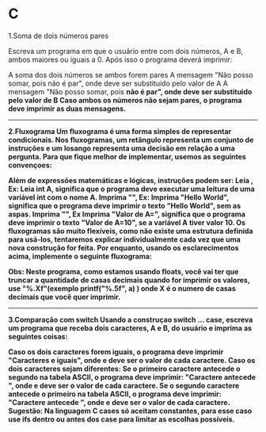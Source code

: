 # C
 1.Soma de dois números pares
 
 Escreva um programa em que o usuário entre com dois números, A e B, ambos maiores ou iguais a 0. Após isso o programa deverá imprimir:

A soma dos dois números se ambos forem pares
A mensagem "Não posso somar, pois <A> não é par", onde <A> deve ser substituido pelo valor de A
A mensagem "Não posso somar, pois <B> não é par", onde <B> deve ser substituido pelo valor de B
Caso ambos os números não sejam pares, o programa deve imprimir as duas mensagens.
***

2.Fluxograma
Um fluxograma é uma forma simples de representar condicionais. Nos fluxogramas, um retângulo representa um conjunto de instruções e um losango representa uma decisão em relação a uma pergunta. Para que fique melhor de implementar, usemos as seguintes convençoes:

Além de expressões matemáticas e lógicas, instruções podem ser: 
Leia <tipo> <variavel>, Ex: Leia int A, significa que o programa deve executar uma leitura de uma variável int com o nome A.
Imprima "<texto>", Ex: Imprima "Hello World", significa que o programa deve imprimir o texto "Hello World", sem as aspas.
Imprima "<variavel>", Ex Imprima "Valor de A=<A>", significa que o programa deve imprimir o texto "Valor de A=10", se a variável A tiver valor 10.
Os fluxogramas são muito flexíveis, como não existe uma estrutura definida para usá-los, tentaremos explicar individualmente cada vez que uma nova construção for feita. Por enquanto, usando os esclarecimentos acima, implemente o seguinte fluxograma:

Obs: Neste programa, como estamos usando floats, você vai ter que truncar a quantidade de casas decimais quando for imprimir os valores, use "%.Xf"(exemplo printf("%.5f", a) ) onde X é o numero de casas decimais que você quer imprimir.
***

3.Comparação com switch
Usando a construçao switch ... case, escreva um programa que receba dois caracteres, A e B, do usuário e imprima as seguintes coisas:

Caso os dois caracteres forem iguais, o programa deve imprimir "Caracteres <A> e <B> iguais", onde <A> e <B> deve ser o valor de cada caractere.
Caso os dois caracteres sejam diferentes:
Se o primeiro caractere antecede o segundo na tabela ASCII, o programa deve imprimir: "Caractere <A> antecede <B>", onde <A> e <B> deve ser o valor de cada caractere.​
Se o segundo caractere antecede o primeiro na tabela ASCII, o programa deve imprimir: "Caractere <B> antecede <A>", onde <A> e <B> deve ser o valor de cada caractere.
Sugestão: Na linguagem C cases só aceitam constantes, para esse caso use ifs dentro ou antes dos case para limitar as escolhas possíveis.
